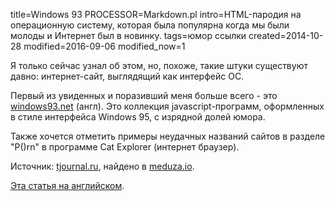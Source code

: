 title=Windows 93
PROCESSOR=Markdown.pl
intro=HTML-пародия на операционную систему, которая была популярна когда мы были молоды и Интернет был в новинку.
tags=юмор ссылки
created=2014-10-28
modified=2016-09-06
modified_now=1


Я только сейчас узнал об этом, но, похоже, такие штуки существуют давно: интернет-сайт, выглядящий как интерфейс ОС.

Первый из увиденных и поразивший меня больше всего - это [windows93.net][] (англ).
Это коллекция javascript-программ, оформленных в стиле интерфейса Windows 95, с изрядной долей юмора.

Также хочется отметить примеры неудачных названий сайтов в разделе "P()rn" в программе Cat Explorer (интернет браузер).

Источник: [tjournal.ru][], найдено в [meduza.io][].

[windows93.net]: http://www.windows93.net/
[meduza.io]: https://meduza.io/news/2014/10/28/frantsuzskiy-didzhey-sozdal-brauzernuyu-parodiyu-na-windows-95-s-rabotayuschimi-programmami-i-igrami
[tjournal.ru]: http://tjournal.ru/paper/windows-93
[en]: /en/windows-93.html


[Эта статья на английском][en].
